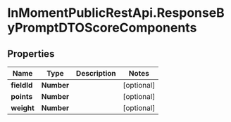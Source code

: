 # InMomentPublicRestApi.ResponseByPromptDTOScoreComponents

## Properties

Name | Type | Description | Notes
------------ | ------------- | ------------- | -------------
**fieldId** | **Number** |  | [optional] 
**points** | **Number** |  | [optional] 
**weight** | **Number** |  | [optional] 


